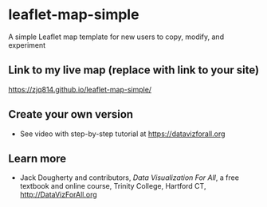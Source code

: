 # leaflet-map-simple
A simple Leaflet map template for new users to copy, modify, and experiment

## Link to my live map (replace with link to your site)

https://zjq814.github.io/leaflet-map-simple/

## Create your own version
- See video with step-by-step tutorial at https://datavizforall.org

## Learn more
- Jack Dougherty and contributors, *Data Visualization For All*, a free textbook and online course, Trinity College, Hartford CT, http://DataVizForAll.org
